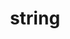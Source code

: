 ---
layout: ../../layouts/BlogLayout.astro
title: string
description: string
tags?: [array of strings]
time?: number
featured: boolean
liveUrl?: string
timestamp: string
filename: string
draft?: boolean
---